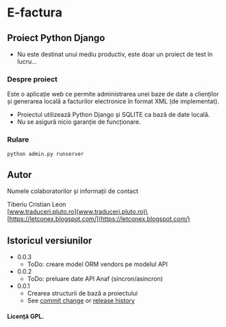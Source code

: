 # E-factura
## Proiect Python Django
* Nu este destinat unui mediu productiv, este doar un proiect de test în lucru...
### Despre proiect
Este o aplicație web ce permite administrarea unei baze de date a clienților și generarea locală a facturilor electronice în format XML (de implementat).
* Proiectul utilizează Python Django și SQLITE ca bază de date locală.
* Nu se asigură nicio garanție de funcționare.

### Rulare

```
python admin.py runserver
```

## Autor
Numele colaboratorilor și informații de contact

Tiberiu Cristian Leon\
[www.traduceri.pluto.ro](www.traduceri.pluto.ro)\
[https://letconex.blogspot.com/](https://letconex.blogspot.com/)

## Istoricul versiunilor 

* 0.0.3
    * ToDo: creare model ORM vendors pe modelul API
* 0.0.2
    * ToDo: preluare date API Anaf (sincron/asincron)
* 0.0.1
    * Crearea structurii de bază a proiectului
    * See [commit change]() or [release history]()

#### Licență GPL.
